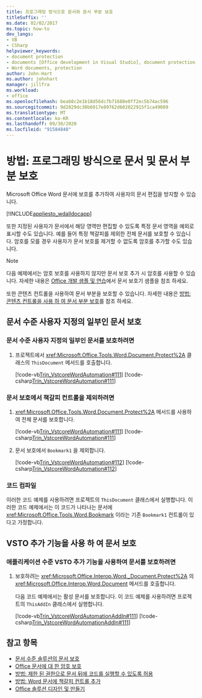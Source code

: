 ```yaml
---
title: 프로그래밍 방식으로 문서와 문서 부분 보호
titleSuffix: ''
ms.date: 02/02/2017
ms.topic: how-to
dev_langs:
- VB
- CSharp
helpviewer_keywords:
- document protection
- documents [Office development in Visual Studio], document protection
- Word documents, protection
author: John-Hart
ms.author: johnhart
manager: jillfra
ms.workload:
- office
ms.openlocfilehash: beab8c2e1b18d56dc7b71688e0ff2ec5b74ac596
ms.sourcegitcommit: 9d2829dc30b6917e89762d602022915f1ca49089
ms.translationtype: MT
ms.contentlocale: ko-KR
ms.lasthandoff: 09/30/2020
ms.locfileid: "91584848"
---
```

# <a name="how-to-programmatically-protect-documents-and-parts-of-documents"></a>방법: 프로그래밍 방식으로 문서 및 문서 부분 보호
  Microsoft Office Word 문서에 보호를 추가하여 사용자의 문서 편집을 방지할 수 있습니다.

 [!INCLUDE[appliesto_wdalldocapp](../vsto/includes/appliesto-wdalldocapp-md.md)]

 또한 지정된 사용자가 문서에서 해당 영역만 편집할 수 있도록 특정 문서 영역을 예외로 표시할 수도 있습니다. 예를 들어 특정 책갈피를 제외한 전체 문서를 보호할 수 있습니다. 암호를 모를 경우 사용자가 문서 보호를 제거할 수 없도록 암호를 추가할 수도 있습니다.

> [!NOTE]
> 다음 예제에서는 암호 보호를 사용하지 않지만 문서 보호 추가 시 암호를 사용할 수 있습니다. 자세한 내용은 [Office 개발 샘플 및 연습](../vsto/office-development-samples-and-walkthroughs.md)에서 문서 보호기 샘플을 참조 하세요.

 또한 콘텐츠 컨트롤을 사용하여 문서 부분을 보호할 수 있습니다. 자세한 내용은 [방법: 콘텐츠 컨트롤을 사용 하 여 문서 부분 보호](../vsto/how-to-protect-parts-of-documents-by-using-content-controls.md)를 참조 하세요.

## <a name="protect-a-document-that-is-part-of-a-document-level-customization"></a>문서 수준 사용자 지정의 일부인 문서 보호

### <a name="to-protect-a-document-that-is-part-of-a-document-level-customization"></a>문서 수준 사용자 지정의 일부인 문서를 보호하려면

1. 프로젝트에서 <xref:Microsoft.Office.Tools.Word.Document.Protect%2A> 클래스의 `ThisDocument` 메서드를 호출합니다.

     [!code-vb[Trin_VstcoreWordAutomation#111](../vsto/codesnippet/VisualBasic/Trin_VstcoreWordAutomationVB/ThisDocument.vb#111)]
     [!code-csharp[Trin_VstcoreWordAutomation#111](../vsto/codesnippet/CSharp/Trin_VstcoreWordAutomationCS/ThisDocument.cs#111)]

### <a name="to-exclude-a-bookmark-control-from-document-protection"></a>문서 보호에서 책갈피 컨트롤을 제외하려면

1. <xref:Microsoft.Office.Tools.Word.Document.Protect%2A> 메서드를 사용하여 전체 문서를 보호합니다.

     [!code-vb[Trin_VstcoreWordAutomation#111](../vsto/codesnippet/VisualBasic/Trin_VstcoreWordAutomationVB/ThisDocument.vb#111)]
     [!code-csharp[Trin_VstcoreWordAutomation#111](../vsto/codesnippet/CSharp/Trin_VstcoreWordAutomationCS/ThisDocument.cs#111)]

2. 문서 보호에서 `Bookmark1` 을 제외합니다.

     [!code-vb[Trin_VstcoreWordAutomation#112](../vsto/codesnippet/VisualBasic/Trin_VstcoreWordAutomationVB/ThisDocument.vb#112)]
     [!code-csharp[Trin_VstcoreWordAutomation#112](../vsto/codesnippet/CSharp/Trin_VstcoreWordAutomationCS/ThisDocument.cs#112)]

### <a name="compile-the-code"></a>코드 컴파일
 이러한 코드 예제를 사용하려면 프로젝트의 `ThisDocument` 클래스에서 실행합니다. 이러한 코드 예제에서는 이 코드가 나타나는 문서에 <xref:Microsoft.Office.Tools.Word.Bookmark> 이라는 기존 `Bookmark1` 컨트롤이 있다고 가정합니다.

## <a name="protect-a-document-by-using-a-vsto-add-in"></a>VSTO 추가 기능을 사용 하 여 문서 보호

### <a name="to-protect-a-document-by-using-an-application-level-vsto-add-in"></a>애플리케이션 수준 VSTO 추가 기능을 사용하여 문서를 보호하려면

1. 보호하려는 <xref:Microsoft.Office.Interop.Word._Document.Protect%2A> 의 <xref:Microsoft.Office.Interop.Word.Document> 메서드를 호출합니다.

     다음 코드 예제에서는 활성 문서를 보호합니다. 이 코드 예제를 사용하려면 프로젝트의 `ThisAddIn` 클래스에서 실행합니다.

     [!code-vb[Trin_VstcoreWordAutomationAddIn#111](../vsto/codesnippet/VisualBasic/Trin_VstcoreWordAutomationAddIn/ThisAddIn.vb#111)]
     [!code-csharp[Trin_VstcoreWordAutomationAddIn#111](../vsto/codesnippet/CSharp/Trin_VstcoreWordAutomationAddIn/ThisAddIn.cs#111)]

## <a name="see-also"></a>참고 항목
- [문서 수준 솔루션의 문서 보호](../vsto/document-protection-in-document-level-solutions.md)
- [Office 문서에 대 한 암호 보호](../vsto/password-protection-on-office-documents.md)
- [방법: 제한 된 권한으로 문서 뒤에 코드를 실행할 수 있도록 허용](../vsto/how-to-permit-code-to-run-behind-documents-with-restricted-permissions.md)
- [방법: Word 문서에 책갈피 컨트롤 추가](../vsto/how-to-add-bookmark-controls-to-word-documents.md)
- [Office 솔루션 디자인 및 만들기](../vsto/designing-and-creating-office-solutions.md)

